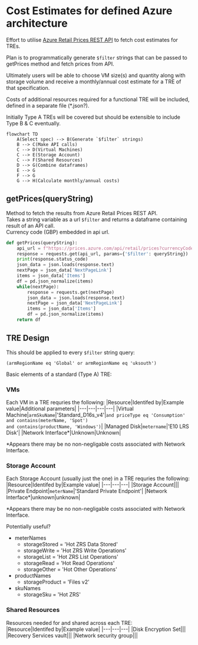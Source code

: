 # Cost Estimates for defined Azure architecture
Effort to utilise [Azure Retail Prices REST API](https://learn.microsoft.com/en-us/rest/api/cost-management/retail-prices/azure-retail-prices) to fetch cost estimates for TREs.  

Plan is to programmatically generate `$filter` strings that can be passed to getPrices method and fetch prices from API.  

Ultimately users will be able to choose VM size(s) and quantity along with storage volume and receive a monthly/annual cost estimate for a TRE of that specification.  

Costs of additional resources required for a functional TRE will be included, defined in a separate file (*.json?).  

Initially Type A TREs will be covered but should be extensible to include Type B & C eventually.  

```mermaid
flowchart TD
    A(Select spec) --> B(Generate `$filter` strings)
    B --> C(Make API calls)
    C --> D(Virtual Machines)
    C --> E(Storage Account)
    C --> F(Shared Resources)
    D --> G(Combine dataframes)
    E --> G
    F --> G
    G --> H(Calculate monthly/annual costs)
```

## getPrices(queryString)
Method to fetch the results from Azure Retail Prices REST API.  
Takes a string variable as a url `$filter` and returns a dataframe containing result of an API call.  
Currency code (GBP) embedded in api url.  

```python
def getPrices(queryString):
    api_url = f"https://prices.azure.com/api/retail/prices?currencyCode='GBP'&api-version=2021-10-01-preview"
    response = requests.get(api_url, params={'$filter': queryString})
    print(response.status_code)
    json_data = json.loads(response.text)
    nextPage = json_data['NextPageLink']
    items = json_data['Items']
    df = pd.json_normalize(items)
    while(nextPage):
        response = requests.get(nextPage)
        json_data = json.loads(response.text)
        nextPage = json_data['NextPageLink']
        items = json_data['Items']
        df = pd.json_normalize(items)
    return df
```

## TRE Design
 
This should be applied to every `$filter` string query:
```
(armRegionName eq 'Global' or armRegionName eq 'uksouth')
```
Basic elements of a standard (Type A) TRE:  

### VMs
Each VM in a TRE requries the following:
|Resource|Identifed by|Example value|Additional parameters|
|---|---|---|---|
|Virtual Machine|`armSkuName`|'Standard_D16s_v4'|`and priceType eq 'Consumption'` <br> `and contains(meterName, 'Spot')` <br> `and contains(productName, 'Windows')`|
|Managed Disk|`metername`|'E10 LRS Disk'|
|Network Interface*|Unknown|Unknown|

*Appears there may be no non-negligable costs associated with Network Interface.  

### Storage Account
Each Storage Account (usually just the one) in a TRE requries the following:
|Resource|Identifed by|Example value|
|---|---|---|
|Storage Account|||
|Private Endpoint|`meterName`|'Standard Private Endpoint'|
|Network Interface*|unknown|unknown|

*Appears there may be no non-negligable costs associated with Network Interface.  

Potentially useful?
- meterNames
    - storageStored = 'Hot ZRS Data Stored'
    - storageWrite = 'Hot ZRS Write Operations'
    - storageList = 'Hot ZRS List Operations'
    - storageRead = 'Hot Read Operations'
    - storageOther = 'Hot Other Operations'
- productNames
    - storageProduct = 'Files v2'
- skuNames
    - storageSku = 'Hot ZRS'

### Shared Resources
Resources needed for and shared across each TRE:  
|Resource|Identifed by|Example value|
|---|---|---|
|Disk Encryption Set|||
|Recovery Services vault|||
|Network security group|||

